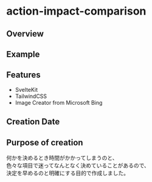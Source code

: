 # action-impact-comparison

## Overview

## Example

## Features

- SvelteKit
- TailwindCSS
- Image Creator from Microsoft Bing

## Creation Date

## Purpose of creation

何かを決めるとき時間がかかってしまうのと、  
色々な項目で迷ってなんとなく決めていることがあるので、  
決定を早めるのと明確にする目的で作成しました。
